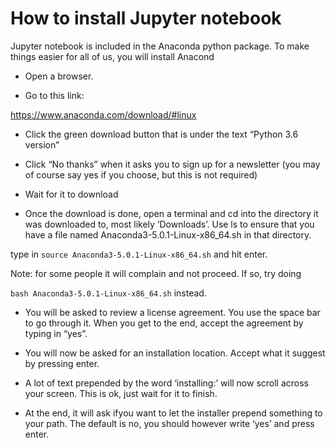 # How to install Jupyter notebook
Jupyter notebook is included in the Anaconda python package. To make things easier for all of us, you will install Anacond

* Open a browser.

* Go to this link:

https://www.anaconda.com/download/#linux

* Click the green download button that is under the text “Python 3.6 version”

* Click “No thanks” when it asks you to sign up for a newsletter (you may of course say yes if you choose, but this is not required)

* Wait for it to download

* Once the download is done, open a terminal and cd into the directory it was downloaded to, most likely ‘Downloads’. Use ls to ensure that you have a file named Anaconda3-5.0.1-Linux-x86_64.sh in that directory.

type in `source Anaconda3-5.0.1-Linux-x86_64.sh` and hit enter.

Note: for some people it will complain and not proceed. If so, try doing

`bash Anaconda3-5.0.1-Linux-x86_64.sh` instead.

* You will be asked to review a license agreement. You use the space bar to go through it. When you get to the end, accept the agreement by typing in “yes”.

* You will now be asked for an installation location. Accept what it suggest by pressing enter.

* A lot of text prepended by the word ‘installing:’ will now scroll across your screen. This is ok, just wait for it to finish.

* At the end, it will ask ifyou want to let the installer prepend something to your path. The default is no, you should however write ‘yes’ and press enter.
